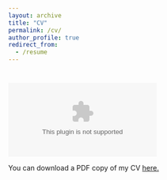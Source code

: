 ```yaml
---
layout: archive
title: "CV"
permalink: /cv/
author_profile: true
redirect_from:
  - /resume
---
```

<body>
      <h1></h1>
<embed src=”/files/CV-John_Sebastian_Nov2020.pdf" type=”application/pdf” width=”100%” height=”100%”>
      <p>
        You can download a PDF copy of my CV <a href="http://john-seb.github.io/files/CV-John_Sebastian_Nov2020.pdf">here.</a>
      </p>
   </body>

